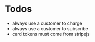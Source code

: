 # Todos

* always use a customer to charge
* always use a customer to subscribe
* card tokens must come from stripejs
